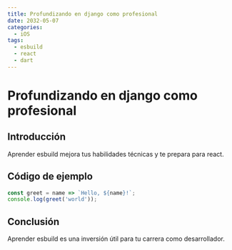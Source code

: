 ```yaml
---
title: Profundizando en django como profesional
date: 2032-05-07
categories:
  - iOS
tags:
  - esbuild
  - react
  - dart
---
```


# Profundizando en django como profesional

## Introducción

Aprender esbuild mejora tus habilidades técnicas y te prepara para react.

## Código de ejemplo

```javascript
const greet = name => `Hello, ${name}!`;
console.log(greet('world'));
```

## Conclusión

Aprender esbuild es una inversión útil para tu carrera como desarrollador.